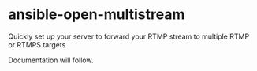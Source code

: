# ansible-open-multistream
Quickly set up your server to forward your RTMP stream to multiple RTMP or RTMPS targets

Documentation will follow.
